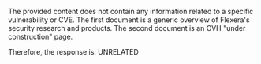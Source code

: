 The provided content does not contain any information related to a specific vulnerability or CVE. The first document is a generic overview of Flexera's security research and products. The second document is an OVH "under construction" page.

Therefore, the response is: UNRELATED